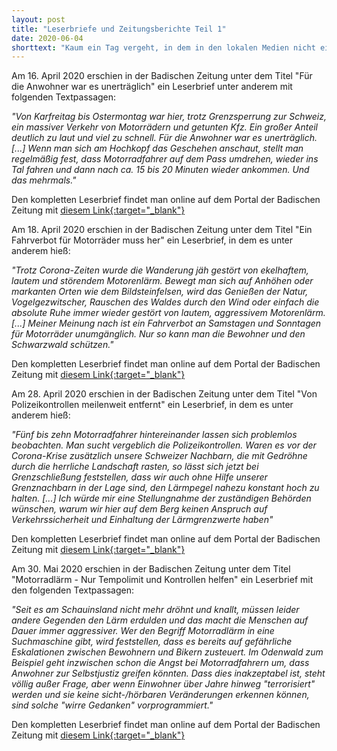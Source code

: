 ```yaml
---
layout: post
title: "Leserbriefe und Zeitungsberichte Teil 1"
date: 2020-06-04
shorttext: "Kaum ein Tag vergeht, in dem in den lokalen Medien nicht ein Leserbrief oder Bericht über Motorradfahrer erscheint. Viel zu oft sind es Berichte über Tote oder Schwerverletzte, die auf den Rennstrecken rund um B 500, B 317 und B31 verunglücken. Und mindestens genauso oft gibt es redaktionelle Beiträge oder Leserbriefe, in dem Menschen über ihren verzweifelten Kampf gegen den Lärm berichten."
---
```


Am 16. April 2020 erschien in der Badischen Zeitung unter dem Titel "Für die Anwohner war es unerträglich" ein Leserbrief unter anderem mit folgenden Textpassagen: 

<i>"Von Karfreitag bis Ostermontag war hier, trotz Grenzsperrung zur Schweiz, ein massiver Verkehr von Motorrädern und getunten Kfz. Ein großer Anteil deutlich zu laut und viel zu schnell. Für die Anwohner war es unerträglich. [...] Wenn man sich am Hochkopf das Geschehen anschaut, stellt man regelmäßig fest, dass Motorradfahrer auf dem Pass umdrehen, wieder ins Tal fahren und dann nach ca. 15 bis 20 Minuten wieder ankommen. Und das mehrmals."</i>

Den kompletten Leserbrief findet man online auf dem Portal der Badischen Zeitung mit <span style="text-decoration: underline;">[diesem Link](https://www.badische-zeitung.de/leserbriefe-xmack7fqx--184823445.html){:target="_blank"}</span>
 
Am 18. April 2020 erschien in der Badischen Zeitung unter dem Titel "Ein Fahrverbot für Motorräder muss her" ein Leserbrief, in dem es unter anderem hieß: 

<i>"Trotz Corona-Zeiten wurde die Wanderung jäh gestört von ekelhaftem, lautem und störendem Motorenlärm. Bewegt man sich auf Anhöhen oder markanten Orten wie dem Bildsteinfelsen, wird das Genießen der Natur, Vogelgezwitscher, Rauschen des Waldes durch den Wind oder einfach die absolute Ruhe immer wieder gestört von lautem, aggressivem Motorenlärm. [...] Meiner Meinung nach ist ein Fahrverbot an Samstagen und Sonntagen für Motorräder unumgänglich. Nur so kann man die Bewohner und den Schwarzwald schützen."</i>

Den kompletten Leserbrief findet man online auf dem Portal der Badischen Zeitung mit <span style="text-decoration: underline;">[diesem Link](https://www.badische-zeitung.de/leserbriefe-x3seqfiax--184886863.html){:target="_blank"}</span>

Am 28. April 2020 erschien in der Badischen Zeitung unter dem Titel "Von Polizeikontrollen meilenweit entfernt" ein Leserbrief, in dem es unter anderem hieß: 

<i>"Fünf bis zehn Motorradfahrer hintereinander lassen sich problemlos beobachten. Man sucht vergeblich die Polizeikontrollen. Waren es vor der Corona-Krise zusätzlich unsere Schweizer Nachbarn, die mit Gedröhne durch die herrliche Landschaft rasten, so lässt sich jetzt bei Grenzschließung feststellen, dass wir auch ohne Hilfe unserer Grenznachbarn in der Lage sind, den Lärmpegel nahezu konstant hoch zu halten. [...] Ich würde mir eine Stellungnahme der zuständigen Behörden wünschen, warum wir hier auf dem Berg keinen Anspruch auf Verkehrssicherheit und Einhaltung der Lärmgrenzwerte haben"</i>

Den kompletten Leserbrief findet man online auf dem Portal der Badischen Zeitung mit <span style="text-decoration: underline;">[diesem Link](https://www.badische-zeitung.de/leserbriefe-xki3b7yix--185178804.html){:target="_blank"}</span>

Am 30. Mai 2020 erschien in der Badischen Zeitung unter dem Titel "Motorradlärm - Nur Tempolimit und Kontrollen helfen" ein Leserbrief mit den folgenden Textpassagen: 

<i>"Seit es am Schauinsland nicht mehr dröhnt und knallt, müssen leider andere Gegenden den Lärm erdulden und das macht die Menschen auf Dauer immer aggressiver. Wer den Begriff Motorradlärm in eine Suchmaschine gibt, wird feststellen, dass es bereits auf gefährliche Eskalationen zwischen Bewohnern und Bikern zusteuert. Im Odenwald zum Beispiel geht inzwischen schon die Angst bei Motorradfahrern um, dass Anwohner zur Selbstjustiz greifen könnten. Dass dies inakzeptabel ist, steht völlig außer Frage, aber wenn Einwohner über Jahre hinweg "terrorisiert" werden und sie keine sicht-/hörbaren Veränderungen erkennen können, sind solche "wirre Gedanken" vorprogrammiert."</i>

Den kompletten Leserbrief findet man online auf dem Portal der Badischen Zeitung mit <span style="text-decoration: underline;">[diesem Link](https://www.badische-zeitung.de/leserbriefe-xnsfm6tix--185972104.html){:target="_blank"}</span>